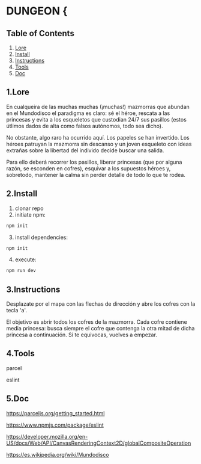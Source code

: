 # DUNGEON {

## Table of Contents

1. [Lore](#1Lore)
1. [Install](#2Install)
1. [Instructions](#3Instructions)
1. [Tools](#3Tools)
1. [Doc](#4Doc)

## 1.Lore

En cualqueira de las muchas muchas (¡muchas!) mazmorras que abundan en el Mundodisco el paradigma es claro: sé el héroe, rescata a las princesas y evita a los esqueletos que custodian 24/7 sus pasillos (estos útlimos dados de alta como falsos autónomos, todo sea dicho).

No obstante, algo raro ha ocurrido aquí. Los papeles se han invertido. Los héroes patruyan la mazmorra sin descanso y un joven esqueleto con ideas extrañas sobre la libertad del individo decide buscar una salida.

Para ello deberá recorrer los pasillos, liberar princesas (que por alguna razón, se esconden en cofres), esquivar a los supuestos héroes y, sobretodo, mantener la calma sin perder detalle de todo lo que te rodea.

## 2.Install

1. clonar repo
2. initiate npm:

```js
npm init
```
3. install dependencies:

```js
npm init
```

4. execute:

```js
npm run dev
```

## 3.Instructions

Desplazate por el mapa con las flechas de dirección y abre los cofres con la tecla 'a'.

El objetivo es abrir todos los cofres de la mazmorra. Cada cofre contiene media princesa: busca siempre el cofre que contenga la otra mitad de dicha princesa a continuación. Si te equivocas, vuelves a empezar.

## 4.Tools

parcel

eslint

## 5.Doc

https://parceljs.org/getting_started.html

https://www.npmjs.com/package/eslint

https://developer.mozilla.org/en-US/docs/Web/API/CanvasRenderingContext2D/globalCompositeOperation

https://es.wikipedia.org/wiki/Mundodisco